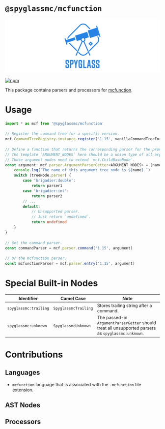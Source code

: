 # `@spyglassmc/mcfunction`

![banner](https://raw.githubusercontent.com/SPYGlassMC/logo/main/banner.png)

[![npm](https://img.shields.io/npm/v/@spyglassmc/mcfunction.svg?logo=npm&style=flat-square)](https://npmjs.com/package/@spyglassmc/mcfunction)

This package contains parsers and processors for [mcfunction][mcfunction].

# Usage

```typescript
import * as mcf from '@spyglassmc/mcfunction'

// Register the command tree for a specific version.
mcf.CommandTreeRegistry.instance.register('1.15', vanillaCommandTreeFor1_15, customCommandTreePatchFor1_15)

// Define a function that returns the corresponding parser for the provided argument tree node.
// The template `ARGUMENT_NODES` here should be a union type of all argument nodes supported by this function.
// Those argument nodes need to extend `mcf.ChildBaseNode`.
const argument: mcf.parser.ArgumentParserGetter<ARGUMENT_NODES> = (name: string, treeNode: mcf.ArgumentTreeNode) => {
	console.log(`The name of this argument tree node is ${name}.`)
	switch (treeNode.parser) {
		case 'brigadier:double':
			return parser1
		case 'brigadier:int':
			return parser2
		// ...
		default:
			// Unsupported parser.
			// Just return `undefined`.
			return undefined
	}
}

// Get the command parser.
const commandParser = mcf.parser.command('1.15', argument)

// Or the mcfunction parser.
const mcfunctionParser = mcf.parser.entry('1.15', argument)
```

# Special Built-in Nodes

| Identifier            | Camel Case           | Note                                                                                               |
| --------------------- | -------------------- | -------------------------------------------------------------------------------------------------- |
| `spyglassmc:trailing` | `SpyglassmcTrailing` | Stores trailing string after a command.                                                            |
| `spyglassmc:unknown`  | `SpyglassmcUnknown`  | The passed-in `ArgumentParserGetter` should treat all unsupported parsers as `spyglassmc:unknown`. |

# Contributions

## Languages

- `mcfunction` language that is associated with the `.mcfunction` file extension.

## AST Nodes

## Processors

[mcfunction]: https://minecraft.fandom.com/Function_(Java_Edition)
